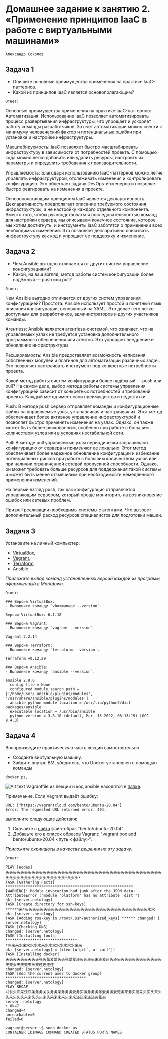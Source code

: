 
# Домашнее задание к занятию 2. «Применение принципов IaaC в работе с виртуальными машинами»

`Александр Соколов`

## Задача 1

- Опишите основные преимущества применения на практике IaaC-паттернов.
- Какой из принципов IaaC является основополагающим?

`Ответ:`

Основные преимущества применения на практике IaaC-паттернов:
Автоматизация: Использование IaaC позволяет автоматизировать процесс развертывания инфраструктуры, что упрощает и ускоряет работу команды разработчиков. За счет автоматизации можно свести к минимуму человеческий фактор и потенциальные ошибки при установке и настройке инфраструктуры.

Масштабируемость: IaaC позволяет быстро масштабировать инфраструктуру в зависимости от потребностей проекта. С помощью кода можно легко добавить или удалить ресурсы, настроить их параметры и определить требования к производительности.

Управляемость: Благодаря использованию IaaC-паттернов можно легче управлять инфраструктурой, отслеживать изменения и контролировать конфигурацию. Это облегчает задачу DevOps-инженеров и позволяет быстро реагировать на изменения в проекте.

Основополагающим принципом IaaC является декларативность.
Декларативность предполагает описание требуемого состояния инфраструктуры, а не настройку каждого отдельного компонента. Вместо того, чтобы руководствоваться последовательностью команд для настройки сервера, мы описываем конечное состояние, которое мы хотим достигнуть, и инструменты IaaC заботятся о применении всех необходимых изменений. Это позволяет декларативно описывать инфраструктуру как код и упрощает ее поддержку и изменение.

## Задача 2

- Чем Ansible выгодно отличается от других систем управление конфигурациями?
- Какой, на ваш взгляд, метод работы систем конфигурации более надёжный — push или pull?

`Ответ:`

Чем Ansible выгодно отличается от других систем управления конфигурацией?
Простота: Ansible использует простой и понятный язык описания конфигурации, основанный на YAML. Это делает его легко доступным для разработчиков, администраторов и других участников команды.

Агентless: Ansible является агентless-системой, что означает, что на управляемых узлах не требуется установка дополнительного программного обеспечения или агентов. Это упрощает внедрение и обновление инфраструктуры.

Расширяемость: Ansible предоставляет возможность написания собственных модулей и плагинов для автоматизации различных задач. Это позволяет настраивать инструмент под конкретные потребности проекта.

Какой метод работы систем конфигурации более надёжный — push или pull?
На самом деле, выбор метода работы системы управления конфигурацией зависит от конкретных потребностей и требований проекта. Каждый метод имеет свои преимущества и недостатки.

Push: В методе push сервер отправляет команды и конфигурационные файлы на управляемые узлы, устанавливая и настраивая их. Этот метод обеспечивает более активное управление инфраструктурой и позволяет быстро применять изменения на узлах. Однако, он также может быть более рискованным, особенно при работе с большим количеством узлов или в условиях нестабильной сети.

Pull: В методе pull управляемые узлы периодически запрашивают конфигурацию от сервера и применяют ее локально. Этот метод обеспечивает более надежное обновление конфигурации и избежание потенциальных рисков при работе с большим количеством узлов или при наличии ограниченной сетевой пропускной способности. Однако, он может требовать больше ресурсов для поддержания такой системы и может быть менее отзывчивым при необходимости немедленного применения изменений.

На первый взгляд push, так как конфигурация отправляется управляющим сервером, который проще мониторить на возникновение ошибок или сетевых проблем.

При pull реализации необходимы системы с агентами. Что вызовет дополнительный расход ресурсов специалистов для подготовки машин.



## Задача 3

Установите на личный компьютер:

- [VirtualBox](https://www.virtualbox.org/),
- [Vagrant](https://github.com/netology-code/devops-materials),
- [Terraform](https://github.com/netology-code/devops-materials/blob/master/README.md),
- Ansible.

*Приложите вывод команд установленных версий каждой из программ, оформленный в Markdown.*

`Ответ:`
```
### Версия VirtualBox:
- Выполните команду `vboxmanage --version`.

Версия VirtualBox: 6.1.18
```
```
### Версия Vagrant:
- Выполните команду `vagrant --version`.

Vagrant 2.2.14
```
```
### Версия Terraform:
- Выполните команду `terraform --version`.

Terraform v0.12.29
```

```
### Версия Ansible:
- Выполните команду `ansible --version`.

ansible 2.9.6
  config file = None
  configured module search path = ['/home/user/.ansible/plugins/modules', '/usr/share/ansible/plugins/modules']
  ansible python module location = /usr/lib/python3/dist-packages/ansible
  executable location = /usr/bin/ansible
  python version = 3.8.10 (default, Mar  15 2022, 08:13:19) [GCC 9.4.0]

  ```

## Задача 4 

Воспроизведите практическую часть лекции самостоятельно.

- Создайте виртуальную машину.
- Зайдите внутрь ВМ, убедитесь, что Docker установлен с помощью команды
```
docker ps,
```
![Alt text](image.png)
Vagrantfile из лекции и код ansible находятся в [папке](https://github.com/netology-code/virt-homeworks/tree/virt-11/05-virt-02-iaac/src).

Примечание. Если Vagrant выдаёт ошибку:
```
URL: ["https://vagrantcloud.com/bento/ubuntu-20.04"]     
Error: The requested URL returned error: 404:
```

выполните следующие действия:

1. Скачайте с [сайта](https://app.vagrantup.com/bento/boxes/ubuntu-20.04) файл-образ "bento/ubuntu-20.04".
2. Добавьте его в список образов Vagrant: "vagrant box add bento/ubuntu-20.04 <путь к файлу>".

*Приложите скриншоты в качестве решения на эту задачу.*

`Ответ:`

```
PLAY [nodes]
头头头头头头头头头头头头头头头头头头头头头头头头头头头头头头头头头头头头头头头头头头头头头头头头头头头头头头头头头头*头头头*
TASK [Gathering Facts]
*********************************************************
[WARNING]: Module invocation had junk after the JSON data:
AttributeError ("module 'platform' has no attribute 'dist'")
ok: [server.netology]
TASK [Create directory for ssh-keys]
******米*头头头头头头头头头头头头头头头头头头头头头头头头头头头头头头头头头水水
ok: [server .netology]
TASK [Adding rsa-key in /root/.ssh/authorized_keys] ****** changed: [ server.netology]
TASK [Checking DNS]
changed: [server.netology]
TASK [Installing tools]
********************************
*冰米米水米水水水水米水水水水水水水水米米
ok: [server.netology] = (item-[u'git', u' curl'])
TASK [Installing docker]
天头天天头天天头天张头张爱爱头头张爱爱还头还还头来还爱还头还头头头头头头头头头头天头天天头天天天天头天还还还还
changed: [server.netology]
TASK [Add the current user to docker group]
************************************
changed: [server.netology]
PLAY RECAP
兴长头沃采沃沃条务务关关务务采务务务爱务买务务务务务爱务务爱死务来务买爱采头买头来头头来头头头来来头头头来头采来来来头来来还还来还还买张买
server. netology
: 0k=7
changed=4
unreachable=0
failed=0

```

```
vagrant@server:~$ sudo docker ps
CONTAINER IDIMAGE COMMAND CREATED STATUS PORTS NAMES
```


